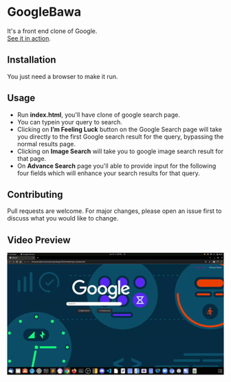 # GoogleBawa
It's a front end clone of Google.
<br>
<a href="https://youtu.be/kUq4isHAm6s">See it in action</a>.

## Installation
You just need a browser to make it run.

## Usage
- Run **index.html**, you'll have clone of google search page.
- You can typein your query to search.
- Clicking on **I’m Feeling Luck** button on the Google Search page will take you directly to the first Google search result for the query, bypassing the normal results page.
- Clicking on **Image Search** will take you to google image search result for that page.
- On **Advance Search** page you'll able to provide input for the  following four fields which will enhance your search results for that query.

## Contributing
Pull requests are welcome. For major changes, please open an issue first to discuss what you would like to change.

## Video Preview
![Preview](./ezgif.com-gif-maker(8).gif)

